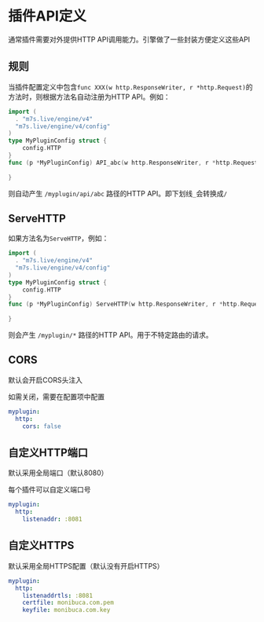 # 插件API定义

通常插件需要对外提供HTTP API调用能力。引擎做了一些封装方便定义这些API

## 规则
当插件配置定义中包含`func XXX(w http.ResponseWriter, r *http.Request)`的方法时，则根据方法名自动注册为HTTP API。例如：

```go
import (
  . "m7s.live/engine/v4"
  "m7s.live/engine/v4/config"
)
type MyPluginConfig struct {
    config.HTTP
}
func (p *MyPluginConfig) API_abc(w http.ResponseWriter, r *http.Request) {
  
}
```
则自动产生 `/myplugin/api/abc` 路径的HTTP API。即下划线`_`会转换成`/`

## ServeHTTP
如果方法名为`ServeHTTP`，例如：
```go
import (
  . "m7s.live/engine/v4"
  "m7s.live/engine/v4/config"
)
type MyPluginConfig struct {
    config.HTTP
}
func (p *MyPluginConfig) ServeHTTP(w http.ResponseWriter, r *http.Request) {
  
}
```
则会产生 `/myplugin/*` 路径的HTTP API。用于不特定路由的请求。

## CORS

默认会开启CORS头注入

如需关闭，需要在配置项中配置
```yaml
myplugin:
  http:
    cors: false
```

## 自定义HTTP端口

默认采用全局端口（默认8080）

每个插件可以自定义端口号
```yaml
myplugin:
  http:
    listenaddr: :8081
```

## 自定义HTTPS

默认采用全局HTTPS配置（默认没有开启HTTPS）

```yaml
myplugin:
  http:
    listenaddrtls: :8081
    certfile: monibuca.com.pem
    keyfile: monibuca.com.key
```
